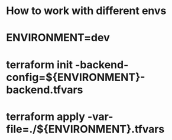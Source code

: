# How to work with different envs
#
# ENVIRONMENT=dev
# terraform init -backend-config=${ENVIRONMENT}-backend.tfvars
# terraform apply -var-file=./${ENVIRONMENT}.tfvars
